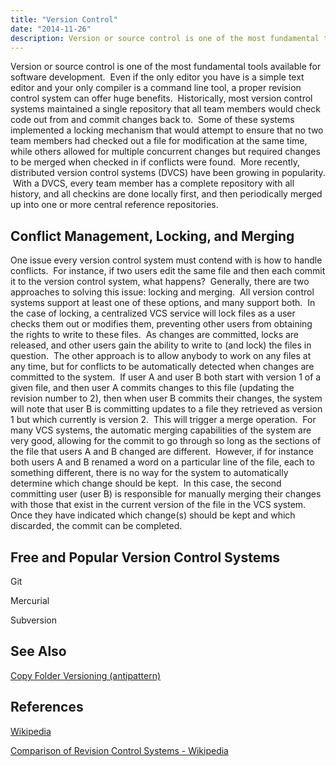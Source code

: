 ```yaml
---
title: "Version Control"
date: "2014-11-26"
description: Version or source control is one of the most fundamental tools available for software development.
---
```


Version or source control is one of the most fundamental tools available for software development.  Even if the only editor you have is a simple text editor and your only compiler is a command line tool, a proper revision control system can offer huge benefits.  Historically, most version control systems maintained a single repository that all team members would check code out from and commit changes back to.  Some of these systems implemented a locking mechanism that would attempt to ensure that no two team members had checked out a file for modification at the same time, while others allowed for multiple concurrent changes but required changes to be merged when checked in if conflicts were found.  More recently, distributed version control systems (DVCS) have been growing in popularity.  With a DVCS, every team member has a complete repository with all history, and all checkins are done locally first, and then periodically merged up into one or more central reference repositories.

## Conflict Management, Locking, and Merging

One issue every version control system must contend with is how to handle conflicts.  For instance, if two users edit the same file and then each commit it to the version control system, what happens?  Generally, there are two approaches to solving this issue: locking and merging.  All version control systems support at least one of these options, and many support both.  In the case of locking, a centralized VCS service will lock files as a user checks them out or modifies them, preventing other users from obtaining the rights to write to these files.  As changes are committed, locks are released, and other users gain the ability to write to (and lock) the files in question.  The other approach is to allow anybody to work on any files at any time, but for conflicts to be automatically detected when changes are committed to the system.  If user A and user B both start with version 1 of a given file, and then user A commits changes to this file (updating the revision number to 2), then when user B commits their changes, the system will note that user B is committing updates to a file they retrieved as version 1 but which currently is version 2.  This will trigger a merge operation.  For many VCS systems, the automatic merging capabilities of the system are very good, allowing for the commit to go through so long as the sections of the file that users A and B changed are different.  However, if for instance both users A and B renamed a word on a particular line of the file, each to something different, there is no way for the system to automatically determine which change should be kept.  In this case, the second committing user (user B) is responsible for manually merging their changes with those that exist in the current version of the file in the VCS system.  Once they have indicated which change(s) should be kept and which discarded, the commit can be completed.

## Free and Popular Version Control Systems

Git

Mercurial

Subversion

## See Also

[Copy Folder Versioning (antipattern)](/antipatterns/copy-folder-versioning)

## References

[Wikipedia](http://en.wikipedia.org/wiki/Version_control)

[Comparison of Revision Control Systems - Wikipedia](http://en.wikipedia.org/wiki/Comparison_of_revision_control_software)
